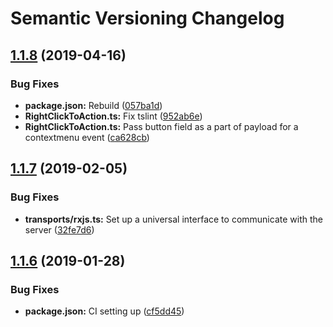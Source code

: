 # Semantic Versioning Changelog

## [1.1.8](https://github.com/iketari/preoccupyjs/compare/v1.1.7...v1.1.8) (2019-04-16)


### Bug Fixes

* **package.json:** Rebuild ([057ba1d](https://github.com/iketari/preoccupyjs/commit/057ba1d))
* **RightClickToAction.ts:** Fix tslint ([952ab6e](https://github.com/iketari/preoccupyjs/commit/952ab6e))
* **RightClickToAction.ts:** Pass button field as a part of payload for a contextmenu event ([ca628cb](https://github.com/iketari/preoccupyjs/commit/ca628cb))

## [1.1.7](https://github.com/iketari/preoccupyjs/compare/v1.1.6...v1.1.7) (2019-02-05)


### Bug Fixes

* **transports/rxjs.ts:** Set up a universal interface to communicate with the server ([32fe7d6](https://github.com/iketari/preoccupyjs/commit/32fe7d6))

## [1.1.6](https://github.com/iketari/preoccupyjs/compare/v1.1.5...v1.1.6) (2019-01-28)


### Bug Fixes

* **package.json:** CI setting up ([cf5dd45](https://github.com/iketari/preoccupyjs/commit/cf5dd45))

